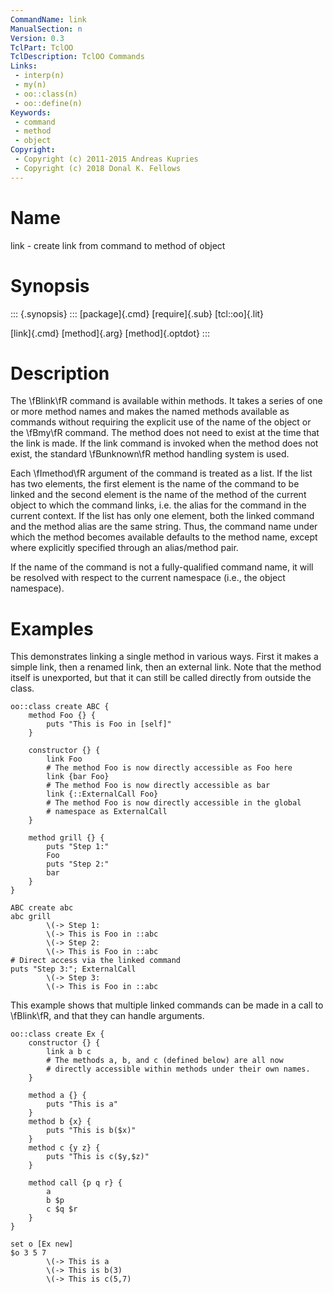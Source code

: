 ```yaml
---
CommandName: link
ManualSection: n
Version: 0.3
TclPart: TclOO
TclDescription: TclOO Commands
Links:
 - interp(n)
 - my(n)
 - oo::class(n)
 - oo::define(n)
Keywords:
 - command
 - method
 - object
Copyright:
 - Copyright (c) 2011-2015 Andreas Kupries
 - Copyright (c) 2018 Donal K. Fellows
---
```


# Name

link - create link from command to method of object

# Synopsis

::: {.synopsis} :::
[package]{.cmd} [require]{.sub} [tcl::oo]{.lit}

[link]{.cmd} [method]{.arg} [method]{.optdot}
:::

# Description

The \fBlink\fR command is available within methods. It takes a series of one or more method names and makes the named methods available as commands without requiring the explicit use of the name of the object or the \fBmy\fR command. The method does not need to exist at the time that the link is made. If the link command is invoked when the method does not exist, the standard \fBunknown\fR method handling system is used.

Each \fImethod\fR argument of the command is treated as a list. If the list has two elements, the first element is the name of the command to be linked and the second element is the name of the method of the current object to which the command links, i.e. the alias for the command in the current context. If the list has only one element, both the linked command and the method alias are the same string. Thus, the command name under which the method becomes available defaults to the method name, except where explicitly specified through an alias/method pair.

If the name of the command is not a fully-qualified command name, it will be resolved with respect to the current namespace (i.e., the object namespace).

# Examples

This demonstrates linking a single method in various ways. First it makes a simple link, then a renamed link, then an external link. Note that the method itself is unexported, but that it can still be called directly from outside the class.

```
oo::class create ABC {
    method Foo {} {
        puts "This is Foo in [self]"
    }

    constructor {} {
        link Foo
        # The method Foo is now directly accessible as Foo here
        link {bar Foo}
        # The method Foo is now directly accessible as bar
        link {::ExternalCall Foo}
        # The method Foo is now directly accessible in the global
        # namespace as ExternalCall
    }

    method grill {} {
        puts "Step 1:"
        Foo
        puts "Step 2:"
        bar
    }
}

ABC create abc
abc grill
        \(-> Step 1:
        \(-> This is Foo in ::abc
        \(-> Step 2:
        \(-> This is Foo in ::abc
# Direct access via the linked command
puts "Step 3:"; ExternalCall
        \(-> Step 3:
        \(-> This is Foo in ::abc
```

This example shows that multiple linked commands can be made in a call to \fBlink\fR, and that they can handle arguments.

```
oo::class create Ex {
    constructor {} {
        link a b c
        # The methods a, b, and c (defined below) are all now
        # directly accessible within methods under their own names.
    }

    method a {} {
        puts "This is a"
    }
    method b {x} {
        puts "This is b($x)"
    }
    method c {y z} {
        puts "This is c($y,$z)"
    }

    method call {p q r} {
        a
        b $p
        c $q $r
    }
}

set o [Ex new]
$o 3 5 7
        \(-> This is a
        \(-> This is b(3)
        \(-> This is c(5,7)
```

